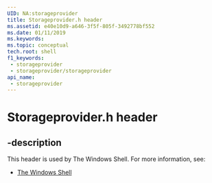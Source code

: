 ```yaml
---
UID: NA:storageprovider
title: Storageprovider.h header
ms.assetid: e40e10d9-a646-3f5f-805f-3492778bf552
ms.date: 01/11/2019
ms.keywords: 
ms.topic: conceptual
tech.root: shell
f1_keywords:
 - storageprovider
 - storageprovider/storageprovider
api_name:
 - storageprovider
---
```


# Storageprovider.h header


## -description

This header is used by The Windows Shell. For more information, see:

- [The Windows Shell](../_shell/index.md)

